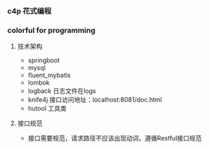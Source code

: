 ### c4p 花式编程
### colorful for programming

  1. 技术架构
     + springboot
     + mysql
     + fluent_mybatis
     + lombok
     + logback 日志文件在logs
     + knife4j 接口访问地址：localhost:8081/doc.html
     + hutool 工具类

  2. 接口规范
     * 接口需要规范，请求路径不应该出现动词，遵循Restful接口规范

